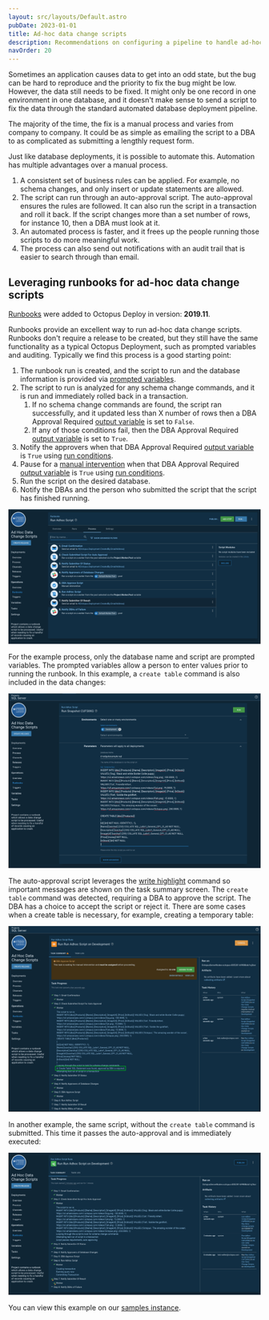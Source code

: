 ```yaml
---
layout: src/layouts/Default.astro
pubDate: 2023-01-01
title: Ad-hoc data change scripts
description: Recommendations on configuring a pipeline to handle ad-hoc data change scripts.
navOrder: 20
---
```


Sometimes an application causes data to get into an odd state, but the bug can be hard to reproduce and the priority to fix the bug might be low. However, the data still needs to be fixed. It might only be one record in one environment in one database, and it doesn't make sense to send a script to fix the data through the standard automated database deployment pipeline.

The majority of the time, the fix is a manual process and varies from company to company.  It could be as simple as emailing the script to a DBA to as complicated as submitting a lengthly request form.  

Just like database deployments, it is possible to automate this. Automation has multiple advantages over a manual process.

1. A consistent set of business rules can be applied.  For example, no schema changes, and only insert or update statements are allowed.
2. The script can run through an auto-approval script.  The auto-approval ensures the rules are followed.  It can also run the script in a transaction and roll it back.  If the script changes more than a set number of rows, for instance 10, then a DBA must look at it.
3. An automated process is faster, and it frees up the people running those scripts to do more meaningful work.
4. The process can also send out notifications with an audit trail that is easier to search through than email.

## Leveraging runbooks for ad-hoc data change scripts

[Runbooks](/docs/runbooks/) were added to Octopus Deploy in version: **2019.11**.

Runbooks provide an excellent way to run ad-hoc data change scripts.  Runbooks don't require a release to be created, but they still have the same functionality as a typical Octopus Deployment, such as prompted variables and auditing. Typically we find this process is a good starting point:

1. The runbook run is created, and the script to run and the database information is provided via [prompted variables](/docs/projects/variables/prompted-variables/).
2. The script to run is analyzed for any schema change commands, and it is run and immediately rolled back in a transaction.  
    1. If no schema change commands are found, the script ran successfully, and it updated less than X number of rows then a DBA Approval Required [output variable](/docs/projects/variables/output-variables/) is set to `False`.
    2. If any of those conditions fail, then the DBA Approval Required [output variable](/docs/projects/variables/output-variables/) is set to `True`.
3. Notify the approvers when that DBA Approval Required [output variable](/docs/projects/variables/output-variables/) is `True` using [run conditions](/docs/projects/steps/conditions/#run-condition).
4. Pause for a [manual intervention](/docs/projects/built-in-step-templates/manual-intervention-and-approvals/) when that DBA Approval Required [output variable](/docs/projects/variables/output-variables/) is `True` using [run conditions](/docs/projects/steps/conditions/#run-condition).
5. Run the script on the desired database.
6. Notify the DBAs and the person who submitted the script that the script has finished running.

![A sample ad-hoc script process](images/adhoc_scripts_process.png "width=500")

For the example process, only the database name and script are prompted variables.  The prompted variables allow a person to enter values prior to running the runbook.  In this example, a `create table` command is also included in the data changes:

![The prompted variables for the ad-hoc script process](images/adhoc_scripts_submit.png "width=500")

The auto-approval script leverages the [write highlight](/docs/deployments/custom-scripts/logging-messages-in-scripts/) command so important messages are shown on the task summary screen.  The `create table` command was detected, requiring a DBA to approve the script.  The DBA has a choice to accept the script or reject it.  There are some cases when a create table is necessary, for example, creating a temporary table:

![Ad hoc script requires approval](images/adhoc_approval_required.png "width=500")

In another example, the same script, without the `create table` command is submitted.  This time it passes the auto-approval and is immediately executed:

![Task progress for the ad-hoc script](images/adhoc_auto_approval.png "width=500")

You can view this example on our [samples instance](https://samples.octopus.app/app#/Spaces-106/projects/ad-hoc-data-change-scripts/operations/runbooks/Runbooks-225/overview).
